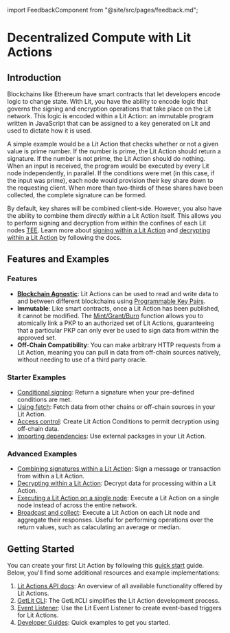 import FeedbackComponent from "@site/src/pages/feedback.md";

# Decentralized Compute with Lit Actions

## Introduction

Blockchains like Ethereum have smart contracts that let developers encode logic to change state. With Lit, you have the ability to encode logic that governs the signing and encryption operations that take place on the Lit network. This logic is encoded within a Lit Action: an immutable program written in JavaScript that can be assigned to a key generated on Lit and used to dictate how it is used. 

A simple example would be a Lit Action that checks whether or not a given value is prime number. If the number is prime, the Lit Action should return a signature. If the number is not prime, the Lit Action should do nothing. When an input is received, the program would be executed by every Lit node independently, in parallel. If the conditions were met (in this case, if the input was prime), each node would provision their key share down to the requesting client. When more than two-thirds of these shares have been collected, the complete signature can be formed.

By default, key shares will be combined client-side. However, you also have the ability to combine them *directly within* a Lit Action itself. This allows you to perform signing and decryption from within the confines of each Lit nodes [TEE](../../resources/how-it-works#sealed-and-confidential-hardware.md). Learn more about [signing within a Lit Action](../serverless-signing/combining-signatures.md) and [decrypting within a Lit Action](../serverless-signing/combining-decryption-shares.md) by following the docs. 

## Features and Examples

### Features

- **[Blockchain Agnostic](../../resources/supported-chains.md)**: Lit Actions can be used to read and write data to and between different blockchains using [Programmable Key Pairs](../../user-wallets/pkps/overview.md).
- **Immutable**: Like smart contracts, once a Lit Action has been published, it cannot be modified. The [Mint/Grant/Burn](https://github.com/LIT-Protocol/js-sdk/blob/70a041a97b56ba1a75724ba2cd56952b622e8a7f/packages/contracts-sdk/src/abis/PKPNFT.ts#L376) function allows you to atomically link a PKP to an authorized set of Lit Actions, guaranteeing that a particular PKP can only ever be used to sign data from within the approved set.
- **Off-Chain Compatibility**: You can make arbitrary HTTP requests from a Lit Action, meaning you can pull in data from off-chain sources natively, without needing to use of a third party oracle.

### Starter Examples

- [Conditional signing](../serverless-signing/conditional-signing.md): Return a signature when your pre-defined conditions are met.
- [Using fetch](../serverless-signing/fetch.md): Fetch data from other chains or off-chain sources in your Lit Action.
- [Access control](../access-control/lit-action-conditions.md): Create Lit Action Conditions to permit decryption using off-chain data. 
- [Importing dependencies](../serverless-signing/dependencies.md): Use external packages in your Lit Action.

### Advanced Examples

- [Combining signatures within a Lit Action](../serverless-signing/combining-signatures.md): Sign a message or transaction from within a Lit Action.
- [Decrypting within a Lit Action](../serverless-signing/combining-decryption-shares.md): Decrypt data for processing within a Lit Action.
- [Executing a Lit Action on a single node](../serverless-signing/run-once.md): Execute a Lit Action on a single node instead of across the entire network.
- [Broadcast and collect](../serverless-signing/broadcast-and-collect.md): Execute a Lit Action on each Lit node and aggregate their responses. Useful for performing operations over the return values, such as calaculating an average or median. 

## Getting Started

You can create your first Lit Action by following this [quick start](../serverless-signing/quick-start.md) guide. Below, you'll find some additional resources and example implementations:

1. [Lit Actions API docs](https://actions-docs.litprotocol.com/): An overview of all available functionality offered by Lit Actions.
2. [GetLit CLI](../../tools/getlit-cli.md): The GetLitCLI simplifies the Lit Action development process.
3. [Event Listener](../../tools/event-listener.md): Use the Lit Event Listener to create event-based triggers for Lit Actions.
4. [Developer Guides](https://github.com/LIT-Protocol/developer-guides-code/tree/master): Quick examples to get you started. 

<FeedbackComponent/>
